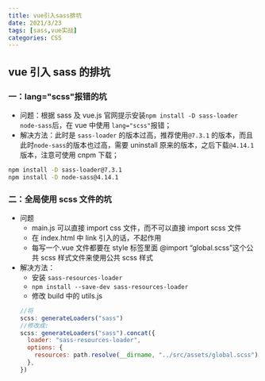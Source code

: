 ```yaml
---
title: vue引入sass排坑
date: 2021/3/23
tags: [sass,vue实战]
categories: CSS
---
```


## vue 引入 sass 的排坑

### 一：lang="scss"报错的坑

- 问题：根据 sass 及 vue.js 官网提示安装`npm install -D sass-loader node-sass`后，在 vue 中使用 `lang="scss"`报错；
- 解决方法：此时是 `sass-loader` 的版本过高，推荐使用`@7.3.1` 的版本，而且此时`node-sass`的版本也过高，需要 uninstall 原来的版本，之后下载`@4.14.1`版本，注意可使用 cnpm 下载；

```bash
npm install -D sass-loader@7.3.1
npm install -D node-sass@4.14.1
```

### 二：全局使用 scss 文件的坑

- 问题
  - main.js 可以直接 import css 文件，而不可以直接 import scss 文件
  - 在 index.html 中 link 引入的话，不起作用
  - 每写一个.vue 文件都要在 style 标签里面
    @import “global.scss”这个公共 scss 样式文件来使用公共 scss 样式
- 解决方法：
  - 安装 `sass-resources-loader`
  - `npm install --save-dev sass-resources-loader`
  - 修改 build 中的 utils.js
  ```js
  //将
  scss: generateLoaders("sass")
  //修改成:
  scss: generateLoaders("sass").concat({
    loader: "sass-resources-loader",
    options: {
      resources: path.resolve(__dirname, "../src/assets/global.scss"),
    },
  })
  ```
